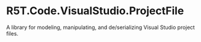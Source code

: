 # R5T.Code.VisualStudio.ProjectFile
A library for modeling, manipulating, and de/serializing Visual Studio project files.
